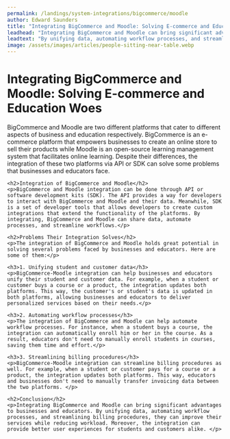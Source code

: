 ```yaml
---
permalink: /landings/system-integrations/bigcommerce/moodle
author: Edward Saunders
title: "Integrating BigCommerce and Moodle: Solving E-commerce and Education Woes"
leadhead: "Integrating BigCommerce and Moodle can bring significant advantages to businesses and educators"
leadtext: "By unifying data, automating workflow processes, and streamlining billing procedures, they can improve their services while reducing workload. Moreover, the integration can provide better user experiences for students and customers alike."
image: /assets/images/articles/people-sitting-near-table.webp
---
```

<div class="arttext">    <h1>Integrating BigCommerce and Moodle: Solving E-commerce and Education Woes</h1>
    <p>BigCommerce and Moodle are two different platforms that cater to different aspects of business and education respectively. BigCommerce is an e-commerce platform that empowers businesses to create an online store to sell their products while Moodle is an open-source learning management system that facilitates online learning. Despite their differences, the integration of these two platforms via API or SDK can solve some problems that businesses and educators face. </p>
    
    <h2>Integration of BigCommerce and Moodle</h2>
    <p>BigCommerce and Moodle integration can be done through API or software development kits (SDK). The API provides a way for developers to interact with BigCommerce and Moodle and their data. Meanwhile, SDK is a set of developer tools that allows developers to create custom integrations that extend the functionality of the platforms. By integrating, BigCommerce and Moodle can share data, automate processes, and streamline workflows.</p>
    
    <h2>Problems Their Integration Solves</h2>
    <p>The integration of BigCommerce and Moodle holds great potential in solving several problems faced by businesses and educators. Here are some of them:</p>
    
    <h3>1. Unifying student and customer data</h3>
    <p>BigCommerce-Moodle integration can help businesses and educators unify their student and customer data. For example, when a student or customer buys a course or a product, the integration updates both platforms. This way, the customer's or student's data is updated in both platforms, allowing businesses and educators to deliver personalized services based on their needs.</p>
    
    <h3>2. Automating workflow processes</h3>
    <p>The integration of BigCommerce and Moodle can help automate workflow processes. For instance, when a student buys a course, the integration can automatically enroll him or her in the course. As a result, educators don't need to manually enroll students in courses, saving them time and effort.</p>
    
    <h3>3. Streamlining billing procedures</h3>
    <p>BigCommerce-Moodle integration can streamline billing procedures as well. For example, when a student or customer pays for a course or a product, the integration updates both platforms. This way, educators and businesses don't need to manually transfer invoicing data between the two platforms. </p>

    <h2>Conclusion</h2>
    <p>Integrating BigCommerce and Moodle can bring significant advantages to businesses and educators. By unifying data, automating workflow processes, and streamlining billing procedures, they can improve their services while reducing workload. Moreover, the integration can provide better user experiences for students and customers alike. </p>
    
</div>